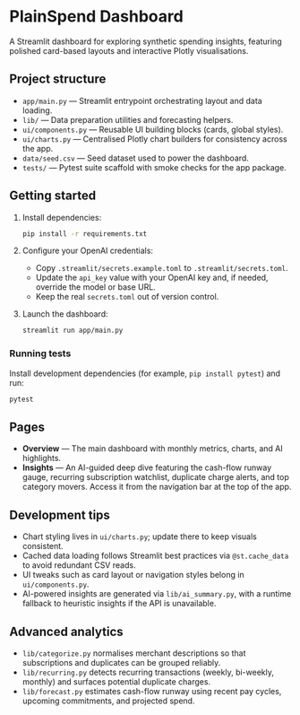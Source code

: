 # PlainSpend Dashboard

A Streamlit dashboard for exploring synthetic spending insights, featuring polished card-based layouts and interactive Plotly visualisations.

## Project structure

- `app/main.py` — Streamlit entrypoint orchestrating layout and data loading.
- `lib/` — Data preparation utilities and forecasting helpers.
- `ui/components.py` — Reusable UI building blocks (cards, global styles).
- `ui/charts.py` — Centralised Plotly chart builders for consistency across the app.
- `data/seed.csv` — Seed dataset used to power the dashboard.
- `tests/` — Pytest suite scaffold with smoke checks for the app package.

## Getting started

1. Install dependencies:

   ```bash
   pip install -r requirements.txt
   ```

2. Configure your OpenAI credentials:

   - Copy `.streamlit/secrets.example.toml` to `.streamlit/secrets.toml`.
   - Update the `api_key` value with your OpenAI key and, if needed, override the model or base URL.
   - Keep the real `secrets.toml` out of version control.

3. Launch the dashboard:

   ```bash
   streamlit run app/main.py
   ```

### Running tests

Install development dependencies (for example, `pip install pytest`) and run:

```bash
pytest
```

## Pages

- **Overview** — The main dashboard with monthly metrics, charts, and AI highlights.
- **Insights** — An AI-guided deep dive featuring the cash-flow runway gauge, recurring subscription watchlist, duplicate charge alerts, and top category movers. Access it from the navigation bar at the top of the app.

## Development tips

- Chart styling lives in `ui/charts.py`; update there to keep visuals consistent.
- Cached data loading follows Streamlit best practices via `@st.cache_data` to avoid redundant CSV reads.
- UI tweaks such as card layout or navigation styles belong in `ui/components.py`.
- AI-powered insights are generated via `lib/ai_summary.py`, with a runtime fallback to heuristic insights if the API is unavailable.

## Advanced analytics

- `lib/categorize.py` normalises merchant descriptions so that subscriptions and duplicates can be grouped reliably.
- `lib/recurring.py` detects recurring transactions (weekly, bi-weekly, monthly) and surfaces potential duplicate charges.
- `lib/forecast.py` estimates cash-flow runway using recent pay cycles, upcoming commitments, and projected spend.
